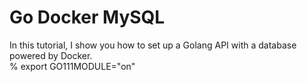 # Go Docker MySQL
In this tutorial, I show you how to set up a Golang API with a database powered by Docker.<br/>
% export GO111MODULE="on"
